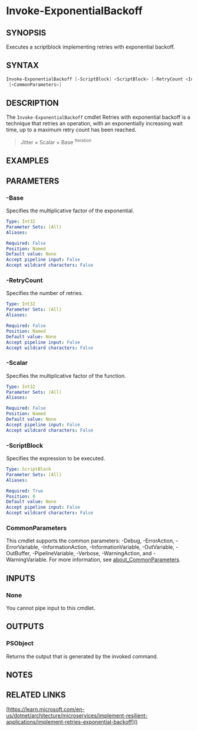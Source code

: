 ﻿---
external help file: PoshToolbox-help.xml
Module Name: PoshToolbox
online version: https://gitlab.com/PoshAJ/PoshToolbox/-/blob/main/docs/Invoke-ExponentialBackoff.md
schema: 2.0.0
---

# Invoke-ExponentialBackoff

## SYNOPSIS

Executes a scriptblock implementing retries with exponential backoff.

## SYNTAX

```powershell
Invoke-ExponentialBackoff [-ScriptBlock] <ScriptBlock> [-RetryCount <Int32>] [-Base <Int32>] [-Scalar <Int32>]
 [<CommonParameters>]
```

## DESCRIPTION

The `Invoke-ExponentialBackoff` cmdlet Retries with exponential backoff is a technique that retries an operation, with an exponentially increasing wait time, up to a maximum retry count has been reached.

> Jitter &times; Scalar &times; Base <sup>Iteration</sup>

## EXAMPLES

## PARAMETERS

### -Base

Specifies the multiplicative factor of the exponential.

```yaml
Type: Int32
Parameter Sets: (All)
Aliases:

Required: False
Position: Named
Default value: None
Accept pipeline input: False
Accept wildcard characters: False
```

### -RetryCount

Specifies the number of retries.

```yaml
Type: Int32
Parameter Sets: (All)
Aliases:

Required: False
Position: Named
Default value: None
Accept pipeline input: False
Accept wildcard characters: False
```

### -Scalar

Specifies the multiplicative factor of the function.

```yaml
Type: Int32
Parameter Sets: (All)
Aliases:

Required: False
Position: Named
Default value: None
Accept pipeline input: False
Accept wildcard characters: False
```

### -ScriptBlock

Specifies the expression to be executed.

```yaml
Type: ScriptBlock
Parameter Sets: (All)
Aliases:

Required: True
Position: 0
Default value: None
Accept pipeline input: False
Accept wildcard characters: False
```

### CommonParameters

This cmdlet supports the common parameters: -Debug, -ErrorAction, -ErrorVariable, -InformationAction, -InformationVariable, -OutVariable, -OutBuffer, -PipelineVariable, -Verbose, -WarningAction, and -WarningVariable. For more information, see [about_CommonParameters](http://go.microsoft.com/fwlink/?LinkID=113216).

## INPUTS

### None

You cannot pipe input to this cmdlet.

## OUTPUTS

### PSObject

Returns the output that is generated by the invoked command.

## NOTES

## RELATED LINKS

[https://learn.microsoft.com/en-us/dotnet/architecture/microservices/implement-resilient-applications/implement-retries-exponential-backoff]()
